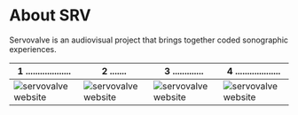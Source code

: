 # About SRV

Servovalve is an audiovisual project that brings together coded sonographic experiences.

| 1 ...................    | 2 .......   | 3 .............   | 4 ...................   |
| --- | --- | --- | --- |
| ![servovalve website](https://www.servovalve.org/nova/img/hdr1.svg) | ![servovalve website](https://www.servovalve.org/nova/img/hdr1.svg) | ![servovalve website](https://www.servovalve.org/nova/img/hdr1.svg) | ![servovalve website](https://www.servovalve.org/nova/img/hdr1.svg) |